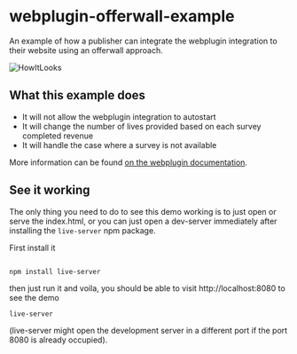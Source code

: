 # webplugin-offerwall-example
An example of how a publisher can integrate the webplugin integration to their website using an offerwall approach.

![HowItLooks](https://user-images.githubusercontent.com/4293389/47730087-1ca4b300-dc6a-11e8-8fab-0ce940c60321.png)

## What this example does
- It will not allow the webplugin integration to autostart
- It will change the number of lives provided based on each survey completed revenue
- It will handle the case where a survey is not available

More information can be found [on the webplugin documentation](https://www.pollfish.com/docs/webplugin).

## See it working

The only thing you need to do to see this demo working is to just open or serve the index.html,
or you can just open a dev-server immediately after installing the `live-server` npm package.

First install it
```shell

npm install live-server
```

then just run it and voila, you should be able to visit http://localhost:8080 to see the demo
```shell
live-server
```

(live-server might open the development server in a different port if the port 8080 is already occupied).
